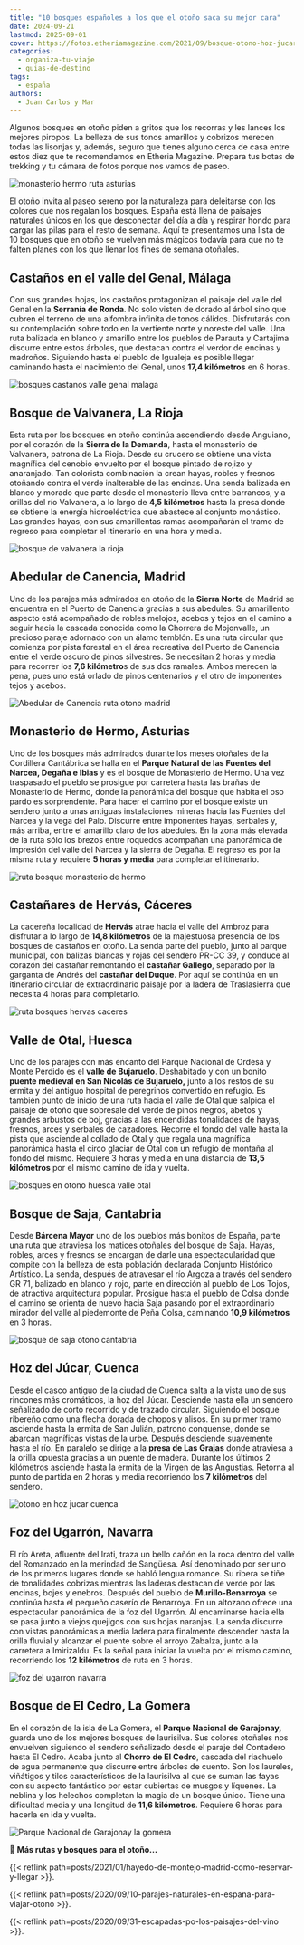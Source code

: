 ```yaml
---
title: "10 bosques españoles a los que el otoño saca su mejor cara"
date: 2024-09-21
lastmod: 2025-09-01
cover: https://fotos.etheriamagazine.com/2021/09/bosque-otono-hoz-jucar.jpg
categories: 
  - organiza-tu-viaje
  - guias-de-destino
tags: 
  - españa
authors: 
  - Juan Carlos y Mar
---
```


Algunos bosques en otoño piden a gritos que los recorras y les lances los mejores 
piropos. La belleza de sus tonos amarillos y cobrizos merecen todas las lisonjas y, 
además, seguro que tienes alguno cerca de casa entre estos diez que te recomendamos en 
Etheria Magazine. Prepara tus botas de trekking y tu cámara de fotos porque nos vamos de 
paseo. 

![monasterio hermo ruta asturias](https://fotos.etheriamagazine.com/2021/09/bosque-monasterio-hermo-asturias.jpg "Las rutas en otoño, como la del Monasterio de Hermo, son pura fantasía.")

<!-- LEGACY_UPDATED: **Actualizado 9/2025** -->

El otoño invita al paseo sereno por la naturaleza para deleitarse con los colores que 
nos regalan los bosques. España está llena de paisajes naturales únicos en los que 
desconectar del día a día y respirar hondo para cargar las pilas para el resto de 
semana. Aquí te presentamos una lista de 10 bosques que en otoño se vuelven más mágicos 
todavía para que no te falten planes con los que llenar los fines de semana otoñales. 

## Castaños en el valle del Genal, Málaga

Con sus grandes hojas, los castaños protagonizan el paisaje del valle del Genal en la 
**Serranía de Ronda**. No solo visten de dorado al árbol sino que cubren el terreno de 
una alfombra infinita de tonos cálidos. Disfrutarás con su contemplación sobre todo en 
la vertiente norte y noreste del valle. Una ruta balizada en blanco y amarillo entre los 
pueblos de Parauta y Cartajima discurre entre estos árboles, que destacan contra el 
verdor de encinas y madroños. Siguiendo hasta el pueblo de Igualeja es posible llegar 
caminando hasta el nacimiento del Genal, unos **17,4 kilómetros** en 6 horas. 

![bosques castanos valle genal malaga](https://fotos.etheriamagazine.com/2021/09/castanares-valle-genal-malaga.jpg "Bosques de castaños valle del Genal, Málaga")

## Bosque de Valvanera, La Rioja

Esta ruta por los bosques en otoño continúa ascendiendo desde Anguiano, por el corazón 
de la **Sierra de la Demanda**, hasta el monasterio de Valvanera, patrona de La Rioja. 
Desde su crucero se obtiene una vista magnífica del cenobio envuelto por el bosque 
pintado de rojizo y anaranjado. Tan colorista combinación la crean hayas, robles y 
fresnos otoñando contra el verde inalterable de las encinas. Una senda balizada en 
blanco y morado que parte desde el monasterio lleva entre barrancos, y a orillas del río 
Valvanera, a lo largo de **4,5 kilómetros** hasta la presa donde se obtiene la energía 
hidroeléctrica que abastece al conjunto monástico. Las grandes hayas, con sus 
amarillentas ramas acompañarán el tramo de regreso para completar el itinerario en una 
hora y media. 

![bosque de valvanera la rioja](https://fotos.etheriamagazine.com/2021/09/bosque-valvanera-la-rioja.jpg "Contrastes en el bosque de Valvanera, en La Rioja.")

## Abedular de Canencia, Madrid

Uno de los parajes más admirados en otoño de la **Sierra Norte** de Madrid se encuentra 
en el Puerto de Canencia gracias a sus abedules. Su amarillento aspecto está acompañado 
de robles melojos, acebos y tejos en el camino a seguir hacia la cascada conocida como 
la Chorrera de Mojonvalle, un precioso paraje adornado con un álamo temblón. Es una ruta 
circular que comienza por pista forestal en el área recreativa del Puerto de Canencia 
entre el verde oscuro de pinos silvestres. Se necesitan 2 horas y media para recorrer 
los **7,6 kilómetro**s de sus dos ramales. Ambos merecen la pena, pues uno está orlado 
de pinos centenarios y el otro de imponentes tejos y acebos. 

![Abedular de Canencia ruta otono madrid](https://fotos.etheriamagazine.com/2021/09/abedular-de-canencia-madrid.jpg "Abedular de Canencia, en la Sierra Norte de Madrid.")

## Monasterio de Hermo, Asturias

Uno de los bosques más admirados durante los meses otoñales de la Cordillera Cantábrica 
se halla en el **Parque Natural de las Fuentes del Narcea, Degaña e Ibias** y es el 
bosque de Monasterio de Hermo. Una vez traspasado el pueblo se prosigue por carretera 
hasta las brañas de Monasterio de Hermo, donde la panorámica del bosque que habita el 
oso pardo es sorprendente. Para hacer el camino por el bosque existe un sendero junto a 
unas antiguas instalaciones mineras hacia las Fuentes del Narcea y la vega del Palo. 
Discurre entre imponentes hayas, serbales y, más arriba, entre el amarillo claro de los 
abedules. En la zona más elevada de la ruta sólo los brezos entre roquedos acompañan una 
panorámica de impresión del valle del Narcea y la sierra de Degaña. El regreso es por la 
misma ruta y requiere **5 horas y media** para completar el itinerario. 

![ruta bosque monasterio de hermo](https://fotos.etheriamagazine.com/2021/09/monasterio-hermo-asturias.jpg "Bosque de Monasterio de Hermo, en Asturias.")

## Castañares de Hervás, Cáceres

La cacereña localidad de **Hervás** atrae hacia el valle del Ambroz para disfrutar a lo 
largo de **14,8 kilómetros** de la majestuosa presencia de los bosques de castaños en 
otoño. La senda parte del pueblo, junto al parque municipal, con balizas blancas y rojas 
del sendero PR-CC 39, y conduce al corazón del castañar remontando el **castañar 
Gallego**, separado por la garganta de Andrés del **castañar del Duque**. Por aquí se 
continúa en un itinerario circular de extraordinario paisaje por la ladera de 
Traslasierra que necesita 4 horas para completarlo. 

![ruta bosques hervas caceres](https://fotos.etheriamagazine.com/2021/09/castanares-hervas-caceres.jpg "Castañares de Hervás, en Cáceres.")

## Valle de Otal, Huesca

Uno de los parajes con más encanto del Parque Nacional de Ordesa y Monte Perdido es el 
**valle de Bujaruelo**. Deshabitado y con un bonito **puente medieval en San Nicolás de 
Bujaruelo,** junto a los restos de su ermita y del antiguo hospital de peregrinos 
convertido en refugio. Es también punto de inicio de una ruta hacia el valle de Otal que 
salpica el paisaje de otoño que sobresale del verde de pinos negros, abetos y grandes 
arbustos de boj, gracias a las encendidas tonalidades de hayas, fresnos, arces y 
serbales de cazadores. Recorre el fondo del valle hasta la pista que asciende al collado 
de Otal y que regala una magnífica panorámica hasta el circo glaciar de Otal con un 
refugio de montaña al fondo del mismo. Requiere 3 horas y media en una distancia de 
**13,5 kilómetros** por el mismo camino de ida y vuelta. 

![bosques en otono huesca valle otal](https://fotos.etheriamagazine.com/2021/09/valle-ara-otal-huesca.jpg "Bosques en el valle de Otal, Huesca.")

## Bosque de Saja, Cantabria

Desde **Bárcena Mayor** uno de los pueblos más bonitos de España, parte una ruta que 
atraviesa los matices otoñales del bosque de Saja. Hayas, robles, arces y fresnos se 
encargan de darle una espectacularidad que compite con la belleza de esta población 
declarada Conjunto Histórico Artístico. La senda, después de atravesar el río Argoza a 
través del sendero GR 71, balizado en blanco y rojo, parte en dirección al pueblo de Los 
Tojos, de atractiva arquitectura popular. Prosigue hasta el pueblo de Colsa donde el 
camino se orienta de nuevo hacia Saja pasando por el extraordinario mirador del valle al 
piedemonte de Peña Colsa, caminando **10,9 kilómetros** en 3 horas. 

![bosque de saja otono cantabria](https://fotos.etheriamagazine.com/2021/09/bosque-de-saja-cantabria.jpg "Bosque de Saja, en Cantabria.")

## Hoz del Júcar, Cuenca

Desde el casco antiguo de la ciudad de Cuenca salta a la vista uno de sus rincones más 
cromáticos, la hoz del Júcar. Desciende hasta ella un sendero señalizado de corto 
recorrido y de trazado circular. Siguiendo el bosque ribereño como una flecha dorada de 
chopos y alisos. En su primer tramo asciende hasta la ermita de San Julián, patrono 
conquense, donde se abarcan magníficas vistas de la urbe. Después desciende suavemente 
hasta el río. En paralelo se dirige a la **presa de Las Grajas** donde atraviesa a la 
orilla opuesta gracias a un puente de madera. Durante los últimos 2 kilómetros asciende 
hasta la ermita de la Virgen de las Angustias. Retorna al punto de partida en 2 horas y 
media recorriendo los **7 kilómetros** del sendero. 

![otono en hoz jucar cuenca](https://fotos.etheriamagazine.com/2021/09/bosque-otono-hoz-jucar.jpg "Reflejos en la hoz del Júcar, Cuenca.")

## Foz del Ugarrón, Navarra

El río Areta, afluente del Irati, traza un bello cañón en la roca dentro del valle del 
Romanzado en la merindad de Sangüesa. Así denominado por ser uno de los primeros lugares 
donde se habló lengua romance. Su ribera se tiñe de tonalidades cobrizas mientras las 
laderas destacan de verde por las encinas, bojes y enebros. Después del pueblo de 
**Murillo-Benarroya** se continúa hasta el pequeño caserío de Benarroya. En un altozano 
ofrece una espectacular panorámica de la foz del Ugarrón. Al encaminarse hacia ella se 
pasa junto a viejos quejigos con sus hojas naranjas. La senda discurre con vistas 
panorámicas a media ladera para finalmente descender hasta la orilla fluvial y alcanzar 
el puente sobre el arroyo Zabalza, junto a la carretera a Imirizaldu. Es la señal para 
iniciar la vuelta por el mismo camino, recorriendo los **12 kilómetros** de ruta en 3 
horas. 

![foz del ugarron navarra](https://fotos.etheriamagazine.com/2021/09/navarra-rio-areta-foz-ugarron-sierra-leyre.jpg "El otoño también saca su mejor cara al Foz del Ugarrón, Navarra.")

## Bosque de El Cedro, La Gomera

En el corazón de la isla de La Gomera, el **Parque Nacional de Garajonay,** guarda uno 
de los mejores bosques de laurisilva. Sus colores otoñales nos envuelven siguiendo el 
sendero señalizado desde el paraje del Contadero hasta El Cedro. Acaba junto al **Chorro 
de El Cedro**, cascada del riachuelo de agua permanente que discurre entre árboles de 
cuento. Son los laureles, viñátigos y tilos característicos de la laurisilva al que se 
suman las fayas con su aspecto fantástico por estar cubiertas de musgos y líquenes. La 
neblina y los helechos completan la magia de un bosque único. Tiene una dificultad media 
y una longitud de **11,6 kilómetros**. Requiere 6 horas para hacerla en ida y vuelta. 

![Parque Nacional de Garajonay la gomera](https://fotos.etheriamagazine.com/2021/09/parque-garajonay-laurisilva.jpg "Parque Nacional de Garajonay, en La Gomera.")

📌 **Más rutas y bosques para el otoño...** 

{{< reflink path=posts/2021/01/hayedo-de-montejo-madrid-como-reservar-y-llegar >}}. 

{{< reflink path=posts/2020/09/10-parajes-naturales-en-espana-para-viajar-otono >}}. 

{{< reflink path=posts/2020/09/31-escapadas-po-los-paisajes-del-vino >}}.
